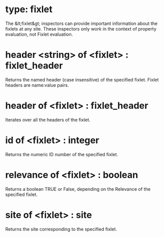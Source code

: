 # type: fixlet

The &amp;lt;fixlet&amp;gt; inspectors can provide important information about the fixlets at any site. These inspectors only work in the context of property evaluation, not Fixlet evaluation.

# header &lt;string&gt; of &lt;fixlet&gt; : fixlet_header

Returns the named header (case insensitive) of the specified fixlet. Fixlet headers are name:value pairs.

# header of &lt;fixlet&gt; : fixlet_header

Iterates over all the headers of the fixlet.

# id of &lt;fixlet&gt; : integer

Returns the numeric ID number of the specified fixlet.

# relevance of &lt;fixlet&gt; : boolean

Returns a boolean TRUE or False, depending on the Relevance of the specified fixlet.

# site of &lt;fixlet&gt; : site

Returns the site corresponding to the specified fixlet.
